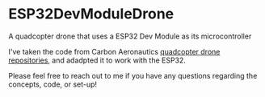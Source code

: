 # ESP32DevModuleDrone
A quadcopter drone that uses a ESP32 Dev Module as its microcontroller

I've taken the code from Carbon Aeronautics [quadcopter drone repositories]([url](https://github.com/CarbonAeronautics)), and adadpted it to work with the ESP32.

Please feel free to reach out to me if you have any questions regarding the concepts, code, or set-up!

